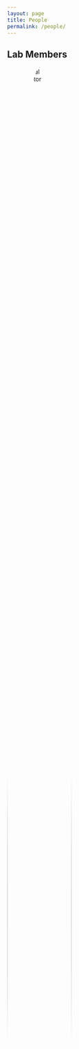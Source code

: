 ```yaml
---
layout: page
title: People
permalink: /people/
---
```


## Lab Members

<!-- Nelson LaMarche-->
<div style="flex: 1; min-width: 200px;">
  <img src="{{ site.baseurl }}/assets/Nelson.png" alt="Principal Investigator" style="width:100%; max-width:150px; border-radius:50%;">
  <h3>Nelson LaMarche Ph.D</h3>
  <p>Principal Investigator</p>
</div>

<!-- Chang Zhang-->
<div style="flex: 1; min-width: 200px;">
  <img src="/assets/images/Chang.jpg" alt="Postdoc" style="width:100%; max-width:150px; border-radius:50%;">
  <h3>Chang Zhang Ph.D</h3>
  <p>Postdoc studying....</p>
</div>

<!-- Sasha Coates-Park-->
<div style="flex: 1; min-width: 200px;">
  <img src="{{ site.baseurl }}/assets/Sasha.png" alt="Graduate Student" style="width:100%; max-width:150px; border-radius:50%;">
  <h3>Sasha Coates-Park</h3>
  <p>PhD student...</p>
</div>

<!-- Jake Fontaine -->
<div style="flex: 1; min-width: 200px;">
  <img src="/assets/images/Sasha.jpg" alt="Graduate Student" style="width:100%; max-width:150px; border-radius:50%;">
  <h3>Jake Fontaine</h3>
  <p>PhD student...</p>
</div>

<!-- Eduardo Menoti-Silva -->
<div style="flex: 1; min-width: 200px;">
  <img src="/assets/images/Sasha.jpg" alt="Postdoc" style="width:100%; max-width:150px; border-radius:50%;">
  <h3>Eduardo Menoti-Silva</h3>
  <p>Postgrad associate.</p>
</div>

<!-- Justin Baldassarre -->
<div style="flex: 1; min-width: 200px;">
  <img src="/assets/images/Sasha.jpg" alt="Postdoc" style="width:100%; max-width:150px; border-radius:50%;">
  <h3>Justin Baldassarre</h3>
  <p>Undergraduate researcher.</p>
</div>

</div>

---

## 🐾 Lab Pets

<div style="display: flex; flex-wrap: wrap; gap: 30px;">

<!-- Pet 1 -->
<div style="flex: 1; min-width: 200px;">
  <img src="/assets/images/kitten.jpg" alt="Kitten" style="width:100%; max-width:150px; border-radius:50%;">
  <h3>Pixel</h3>
  <p>Resident kitten. Loves laser pointers and naps on lab notebooks.</p>
</div>

<!-- Pet 2 -->
<div style="flex: 1; min-width: 200px;">
  <img src="/assets/images/cat.jpg" alt="Cat" style="width:100%; max-width:150px; border-radius:50%;">
  <h3>Milo</h3>
  <p>Senior cat. Supervises experiments and taste-tests pipette boxes.</p>
</div>

</div>
